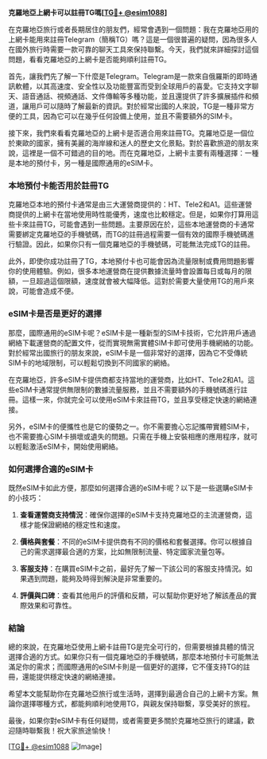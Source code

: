 **克羅地亞上網卡可以註冊TG嗎[[TG💪+ @esim1088](https://t.me/s/esim1088)]**

在克羅地亞旅行或者長期居住的朋友們，經常會遇到一個問題：我在克羅地亞用的上網卡能用來註冊Telegram（簡稱TG）嗎？這是一個很普遍的疑問，因為很多人在國外旅行時需要一款可靠的聊天工具來保持聯繫。今天，我們就來詳細探討這個問題，看看克羅地亞的上網卡是否能夠順利註冊TG。

首先，讓我們先了解一下什麼是Telegram。Telegram是一款來自俄羅斯的即時通訊軟體，以其高速度、安全性以及功能豐富而受到全球用戶的喜愛。它支持文字聊天、語音通話、視頻通話、文件傳輸等多種功能，並且還提供了許多擴展插件和頻道，讓用戶可以隨時了解最新的資訊。對於經常出國的人來說，TG是一種非常方便的工具，因為它可以在幾乎任何設備上使用，並且不需要額外的SIM卡。

接下來，我們來看看克羅地亞的上網卡是否適合用來註冊TG。克羅地亞是一個位於東歐的國家，擁有美麗的海岸線和迷人的歷史文化景點。對於喜歡旅遊的朋友來說，這裡是一個不可錯過的目的地。而在克羅地亞，上網卡主要有兩種選擇：一種是本地的預付卡，另一種是國際通用的eSIM卡。

### **本地預付卡能否用於註冊TG**

克羅地亞本地的預付卡通常是由三大運營商提供的：HT、Tele2和A1。這些運營商提供的上網卡在當地使用時性能優秀，速度也比較穩定。但是，如果你打算用這些卡來註冊TG，可能會遇到一些問題。主要原因在於，這些本地運營商的卡通常需要綁定克羅地亞的手機號碼，而TG的註冊過程需要一個有效的國際手機號碼進行驗證。因此，如果你只有一個克羅地亞的手機號碼，可能無法完成TG的註冊。

此外，即使你成功註冊了TG，本地預付卡也可能會因為流量限制或費用問題影響你的使用體驗。例如，很多本地運營商在提供數據流量時會設置每日或每月的限額，一旦超過這個限額，速度就會被大幅降低。這對於需要大量使用TG的用戶來說，可能會造成不便。

### **eSIM卡是否是更好的選擇**

那麼，國際通用的eSIM卡呢？eSIM卡是一種新型的SIM卡技術，它允許用戶通過網絡下載運營商的配置文件，從而實現無需實體SIM卡即可使用手機網絡的功能。對於經常出國旅行的朋友來說，eSIM卡是一個非常好的選擇，因為它不受傳統SIM卡的地域限制，可以輕鬆切換到不同國家的網絡。

在克羅地亞，許多eSIM卡提供商都支持當地的運營商，比如HT、Tele2和A1。這些eSIM卡通常提供無限制的數據流量服務，並且不需要額外的手機號碼進行註冊。這樣一來，你就完全可以使用eSIM卡來註冊TG，並且享受穩定快速的網絡連接。

另外，eSIM卡的便攜性也是它的優勢之一。你不需要擔心忘記攜帶實體SIM卡，也不需要擔心SIM卡損壞或遺失的問題。只需在手機上安裝相應的應用程序，就可以輕鬆激活eSIM卡，開始使用網絡。

### **如何選擇合適的eSIM卡**

既然eSIM卡如此方便，那麼如何選擇合適的eSIM卡呢？以下是一些選購eSIM卡的小技巧：

1. **查看運營商支持情況**：確保你選擇的eSIM卡支持克羅地亞的主流運營商，這樣才能保證網絡的穩定性和速度。
   
2. **價格與套餐**：不同的eSIM卡提供商有不同的價格和套餐選擇。你可以根據自己的需求選擇最合適的方案，比如無限制流量、特定國家流量包等。

3. **客服支持**：在購買eSIM卡之前，最好先了解一下該公司的客服支持情況。如果遇到問題，能夠及時得到解決是非常重要的。

4. **評價與口碑**：查看其他用戶的評價和反饋，可以幫助你更好地了解該產品的實際效果和可靠性。

### **結論**

總的來說，在克羅地亞使用上網卡註冊TG是完全可行的，但需要根據具體的情況選擇合適的方式。如果你只有一個克羅地亞的手機號碼，那麼本地預付卡可能無法滿足你的需求；而國際通用的eSIM卡則是一個更好的選擇，它不僅支持TG的註冊，還能提供穩定快速的網絡連接。

希望本文能幫助你在克羅地亞旅行或生活時，選擇到最適合自己的上網卡方案。無論你選擇哪種方式，都能夠順利地使用TG，與親友保持聯繫，享受美好的旅程。

最後，如果你對eSIM卡有任何疑問，或者需要更多關於克羅地亞旅行的建議，歡迎隨時聯繫我！祝大家旅途愉快！

[[TG💪+ @esim1088](https://t.me/s/esim1088) ![Image](https://i.postimg.cc/4NQfJmqS/Snipaste-2025-05-13-00-14-12.png)]
